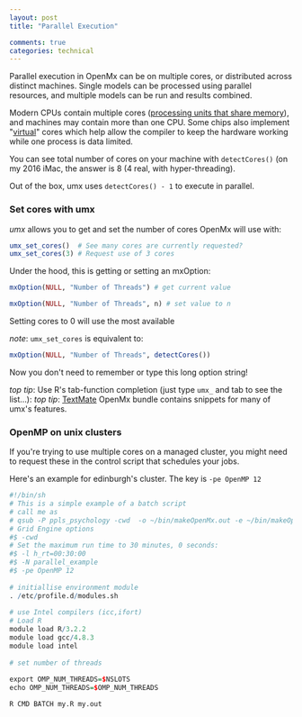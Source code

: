 ```yaml
---
layout: post
title: "Parallel Execution"

comments: true
categories: technical
---
```


Parallel execution in OpenMx can be on multiple cores, or distributed across distinct machines. Single models can be processed using parallel resources, and multiple models can be run and results combined.

Modern CPUs contain multiple cores ([processing units that share memory](https://en.wikipedia.org/wiki/Multi-core_processor)), and machines may contain more than one CPU.
Some chips also implement "[virtual](https://en.wikipedia.org/wiki/Hyper-threading)" cores which help allow the compiler to keep the hardware working while one process is data limited.

You can see total number of cores on your machine with `detectCores()` (on my 2016 iMac, the answer is 8 (4 real, with hyper-threading).

Out of the box, umx uses `detectCores() - 1` to execute in parallel.

### Set cores with umx

*umx* allows you to get and set the number of cores OpenMx will use with:

```r
umx_set_cores()  # See many cores are currently requested?
umx_set_cores(3) # Request use of 3 cores

```

Under the hood, this is getting or setting an mxOption:

```r
mxOption(NULL, "Number of Threads") # get current value

mxOption(NULL, "Number of Threads", n) # set value to n
```

Setting cores to 0 will use the most available

*note*: `umx_set_cores` is equivalent to:

```r
mxOption(NULL, "Number of Threads", detectCores())
```

Now you don't need to remember or type this long option string!

*top tip*: Use R's tab-function completion (just type `umx_` and tab to see the list…):
*top tip*: [TextMate](http://macromates.com) OpenMx bundle contains snippets for many of umx's features.

### OpenMP on unix clusters

If you're trying to use multiple cores on a managed cluster, you might need to request these in the control script that schedules your jobs.

Here's an example for edinburgh's cluster. The key is `-pe OpenMP 12`

```r
#!/bin/sh
# This is a simple example of a batch script
# call me as
# qsub -P ppls_psychology -cwd  -o ~/bin/makeOpenMx.out -e ~/bin/makeOpenMx.err ~/bin/makeOpenMx.sh
# Grid Engine options 
#$ -cwd
# Set the maximum run time to 30 minutes, 0 seconds:
#$ -l h_rt=00:30:00
#$ -N parallel_example
#$ -pe OpenMP 12
 
# initiallise environment module 
. /etc/profile.d/modules.sh
 
# use Intel compilers (icc,ifort)
# Load R
module load R/3.2.2
module load gcc/4.8.3
module load intel
 
# set number of threads
 
export OMP_NUM_THREADS=$NSLOTS
echo OMP_NUM_THREADS=$OMP_NUM_THREADS

R CMD BATCH my.R my.out

```